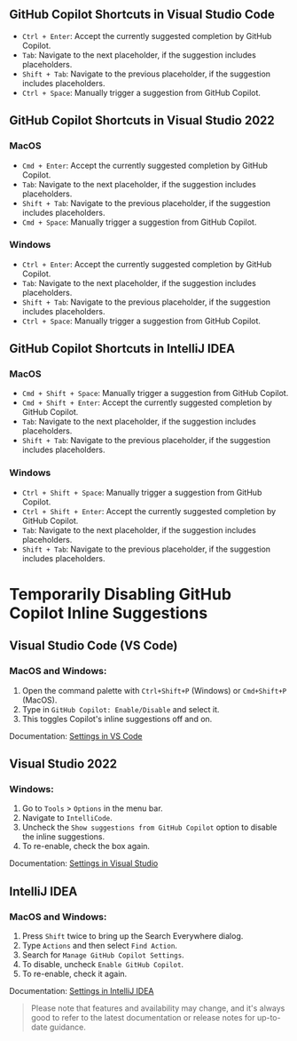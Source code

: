 ## GitHub Copilot Shortcuts in Visual Studio Code

- `Ctrl + Enter`: Accept the currently suggested completion by GitHub Copilot.
- `Tab`: Navigate to the next placeholder, if the suggestion includes placeholders.
- `Shift + Tab`: Navigate to the previous placeholder, if the suggestion includes placeholders.
- `Ctrl + Space`: Manually trigger a suggestion from GitHub Copilot.

## GitHub Copilot Shortcuts in Visual Studio 2022

### MacOS

- `Cmd + Enter`: Accept the currently suggested completion by GitHub Copilot.
- `Tab`: Navigate to the next placeholder, if the suggestion includes placeholders.
- `Shift + Tab`: Navigate to the previous placeholder, if the suggestion includes placeholders.
- `Cmd + Space`: Manually trigger a suggestion from GitHub Copilot.

### Windows

- `Ctrl + Enter`: Accept the currently suggested completion by GitHub Copilot.
- `Tab`: Navigate to the next placeholder, if the suggestion includes placeholders.
- `Shift + Tab`: Navigate to the previous placeholder, if the suggestion includes placeholders.
- `Ctrl + Space`: Manually trigger a suggestion from GitHub Copilot.

## GitHub Copilot Shortcuts in IntelliJ IDEA

### MacOS

- `Cmd + Shift + Space`: Manually trigger a suggestion from GitHub Copilot.
- `Cmd + Shift + Enter`: Accept the currently suggested completion by GitHub Copilot.
- `Tab`: Navigate to the next placeholder, if the suggestion includes placeholders.
- `Shift + Tab`: Navigate to the previous placeholder, if the suggestion includes placeholders.

### Windows

- `Ctrl + Shift + Space`: Manually trigger a suggestion from GitHub Copilot.
- `Ctrl + Shift + Enter`: Accept the currently suggested completion by GitHub Copilot.
- `Tab`: Navigate to the next placeholder, if the suggestion includes placeholders.
- `Shift + Tab`: Navigate to the previous placeholder, if the suggestion includes placeholders.

# Temporarily Disabling GitHub Copilot Inline Suggestions

## Visual Studio Code (VS Code)

### MacOS and Windows:

1. Open the command palette with `Ctrl+Shift+P` (Windows) or `Cmd+Shift+P` (MacOS).
2. Type in `GitHub Copilot: Enable/Disable` and select it.
3. This toggles Copilot's inline suggestions off and on.

Documentation: [Settings in VS Code](https://docs.github.com/en/copilot/using-github-copilot/getting-started-with-github-copilot?tool=vscode)

## Visual Studio 2022

### Windows:

1. Go to `Tools` > `Options` in the menu bar.
2. Navigate to `IntelliCode`.
3. Uncheck the `Show suggestions from GitHub Copilot` option to disable the inline suggestions.
4. To re-enable, check the box again.

Documentation: [Settings in Visual Studio](https://docs.github.com/en/copilot/using-github-copilot/getting-started-with-github-copilot?tool=visualstudio#enabling-or-disabling-github-copilot)

## IntelliJ IDEA

### MacOS and Windows:

1. Press `Shift` twice to bring up the Search Everywhere dialog.
2. Type `Actions` and then select `Find Action`.
3. Search for `Manage GitHub Copilot Settings`.
4. To disable, uncheck `Enable GitHub Copilot`.
5. To re-enable, check it again.

Documentation: [Settings in IntelliJ IDEA](https://docs.github.com/en/copilot/using-github-copilot/getting-started-with-github-copilot?tool=jetbrains)

> Please note that features and availability may change, and it's always good to refer to the latest documentation or release notes for up-to-date guidance.
